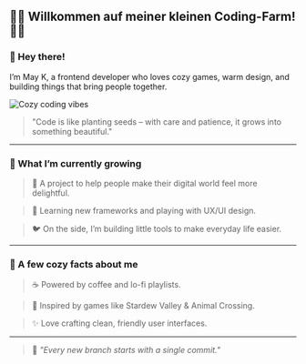 ## 🧺🍂 Willkommen auf meiner kleinen Coding-Farm! 🍂🌾


### 🌻 Hey there!  

I’m May K, a frontend developer who loves cozy games, warm design, and building things that bring people together.



![Cozy coding vibes](https://media.giphy.com/media/v1.Y2lkPTc5MGI3NjExMndwb3owcXdvYXV1d2kzbHdsdWg3eXNnMHA5bWJkbmducWU0aTdseiZlcD12MV9naWZzX3NlYXJjaCZjdD1n/VFHa3Kg39gFLVbinN1/giphy.gif)




>"Code is like planting seeds – with care and patience, it grows into something beautiful."

---

### 🧺 What I’m currently growing  

> 🌱 A project to help people make their digital world feel more delightful.  

> 🍯 Learning new frameworks and playing with UX/UI design.  

> 🐦 On the side, I’m building little tools to make everyday life easier.

---

### 🌱 A few cozy facts about me  

> ☕ Powered by coffee and lo-fi playlists.  

> 🌼 Inspired by games like Stardew Valley & Animal Crossing.  

> ✨ Love crafting clean, friendly user interfaces.

---

> 🌿 *"Every new branch starts with a single commit."*

